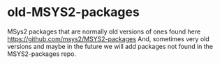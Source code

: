 # old-MSYS2-packages
MSys2 packages that are normally old versions of ones found here https://github.com/msys2/MSYS2-packages
And, sometimes very old versions and maybe in the future we will add packages not found in the MSYS2-packages repo.
